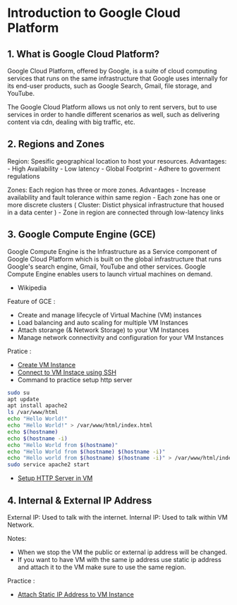 # Introduction to Google Cloud Platform

## 1. What is Google Cloud Platform?
Google Cloud Platform, offered by Google, is a suite of cloud computing services that runs on the same infrastructure that Google uses internally for its end-user products, such as Google Search, Gmail, file storage, and YouTube.

The Google Cloud Platform allows us not only to rent servers, but to use services in order to handle different scenarios as well, such as delivering content via cdn, dealing with big traffic, etc.

## 2. Regions and Zones
Region: Spesific geographical location to host your resources.
Advantages: 
    - High Availability
    - Low latency
    - Global Footprint
    - Adhere to goverment regulations

Zones: Each region has three or more zones.
Advantages
    - Increase availability and fault tolerance within same region
    - Each zone has one or more discrete clusters ( Cluster: Distict physical infrastructure that housed in a data center )
    - Zone in region are connected through low-latency links

## 3. Google Compute Engine (GCE)
Google Compute Engine is the Infrastructure as a Service component of Google Cloud Platform which is built on the global infrastructure that runs Google's search engine, Gmail, YouTube and other services. Google Compute Engine enables users to launch virtual machines on demand. 
- Wikipedia

Feature of GCE :
- Create and manage lifecycle of Virtual Machine (VM) instances
- Load balancing and auto scaling for multiple VM Instances
- Attach storange (& Network Storage) to your VM Instances
- Manage network connectivity and configuration for your VM Instances

Pratice : 
- [Create VM Instance](https://www.loom.com/share/0aaab2855b084874aaf14096dc2df6a4)
- [Connect to VM Instace using SSH](https://www.loom.com/share/cd7d645c75bd4b42a036b0c46fc6a789)
- Command to practice setup http server
```bash
sudo su
apt update 
apt install apache2
ls /var/www/html
echo "Hello World!"
echo "Hello World!" > /var/www/html/index.html
echo $(hostname)
echo $(hostname -i)
echo "Hello World from $(hostname)"
echo "Hello World from $(hostname) $(hostname -i)"
echo "Hello world from $(hostname) $(hostname -i)" > /var/www/html/index.html
sudo service apache2 start
```
- [Setup HTTP Server in VM](https://www.loom.com/share/f0de9bc046a24140a69943abcbdc394e)

## 4. Internal & External IP Address
External IP: Used to talk with the internet.
Internal IP: Used to talk within VM Network.

Notes:
- When we stop the VM the public or external ip address will be changed.
- If you want to have VM with the same ip address use static ip address and attach it to the VM make sure to use the same region.

Practice :
- [Attach Static IP Address to VM Instance](https://www.loom.com/share/7835f5e1008d4bf3aea58787b9a02a28)